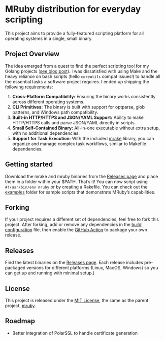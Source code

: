 # MRuby distribution for everyday scripting

This project aims to provide a fully-featured scripting platform for all operating systems in a single, small binary.

## Project Overview

The idea emerged from a quest to find the perfect scripting tool for my Golang
projects ([see blog post][blog_post]).
I was dissatisfied with using Make and the heavy reliance on bash scripts (hello `coreutils` compat issues!)
to handle all the essential tasks a software project requires. I ended up shipping the following requirements:

1. **Cross-Platform Compatibility:** Ensuring the binary works consistently across different operating systems.
2. **CLI Primitives:** The binary is built with support for optparse, glob patterns, and Windows path compatibility.
3. **Built-in HTTP/HTTPS and JSON/YAML Support:** Ability to make HTTP/HTTPS calls and parse JSON/YAML directly in scripts.
5. **Small Self-Contained Binary:** All-in-one executable without extra setup, with no additional dependencies.
6. **Support for Task Execution:** With the included [mrake][mrake] library, you can organize and manage complex task workflows, similar to Makefile dependencies.

## Getting started

Download the mrake and mruby binaries from the [Releases page][releases] and place them in a folder within your $PATH.
That’s it! You can now script using `#!/usr/bin/env mruby` or by creating a Rakefile.
You can check out the [examples](./examples) folder for sample scripts that demonstrate MRuby’s capabilities.

## Forking

If your project requires a different set of dependencies, feel free to fork this project.
After forking, add or remove any dependencies in the [build configuration][build_config] file,
then enable the [GitHub Action][github_action] to package your own release.

## Releases

Find the latest binaries on the [Releases page][releases]. Each release includes pre-packaged versions for different platforms (Linux, MacOS, Windows) so you can get up and running with minimal setup.)


## License
This project is released under the [MIT License][license], the same as the parent project, [mruby][mruby].

## Roadmap

- Better integration of PolarSSL to handle certificate generation


[mrake]: https://github.com/IxDay/mrake
[mruby]: https://github.com/mruby/mruby
[build_config]: ./build.rb
[github_action]: ./.github/workflows/release.yml
[releases]: https://github.com/IxDay/mruby/releases
[blog_post]: https://platipy.notion.site/The-quest-for-the-optimal-scripting-language-b013b3e35a5c4c6c8d5b4a7a31cb1508
[license]: ./LICENSE
